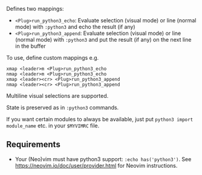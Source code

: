 Defines two mappings:

* `<Plug>run_python3_echo`: Evaluate selection (visual mode) or
  line (normal mode) with `:python3` and echo the result (if any)
* `<Plug>run_python3_append`: Evaluate selection (visual mode) or
  line (normal mode) with `:python3` and put the result (if any)
  on the next line in the buffer

To use, define custom mappings e.g.
```vim
xmap <leader>m <Plug>run_python3_echo
nmap <leader>m <Plug>run_python3_echo
xmap <leader><cr> <Plug>run_python3_append
nmap <leader><cr> <Plug>run_python3_append
```

Multiline visual selections are supported.

State is preserved as in `:python3` commands.

If you want certain modules to always be available, just put
`python3 import module_name` etc. in your `$MYVIMRC` file.

## Requirements

* Your (Neo)vim must have python3 support: `:echo has('python3')`. See
  <https://neovim.io/doc/user/provider.html> for Neovim instructions.

